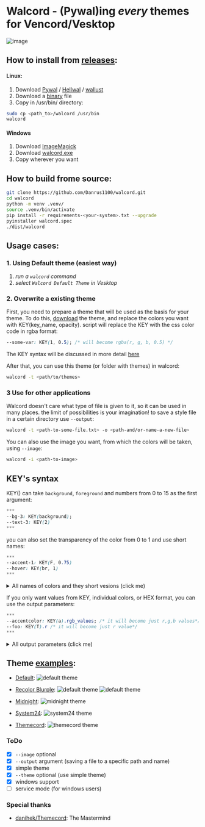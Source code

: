 # Walcord - (Pywal)ing *every* themes for Vencord/Vesktop
![image](images/demo.gif)

## How to install from [releases](https://github.com/Danrus1100/walcord/releases):
#### Linux:
1. Download [Pywal](https://github.com/dylanaraps/pywal) / [Hellwal](https://github.com/danihek/hellwal) / [wallust](https://codeberg.org/onemoresuza/wallust)
2. Download a [binary](https://github.com/Danrus1100/walcord/releases/download/2.6/walcord) file
3. Сopy in /usr/bin/ directory:
```bash
sudo cp <path_to>/walcord /usr/bin
walcord
```
#### Windows
1. Download [ImageMagick](https://imagemagick.org/script/download.php#windows)
2. Download [walcord.exe](https://github.com/Danrus1100/walcord/releases/download/2.5/walcord.exe)
2. Сopy wherever you want 

## How to build frome source:
```bash
git clone https://github.com/Danrus1100/walcord.git
cd walcord
python -m venv .venv/
source .venv/bin/activate 
pip install -r requirements-<your-system>.txt --upgrade
pyinstaller walcord.spec
./dist/walcord
```


## Usage cases:

### 1. Using Default theme (easiest way)

 1. *run a `walcord` command*
 2. *select `Walcord Default Theme` in Vesktop*

### 2. Overwrite a existing theme
First, you need to prepare a theme that will be used as the basis for your theme.
To do this, [download](https://betterdiscord.app/themes) the theme, and replace the colors you want with KEY(key_name, opacity).
script will replace the KEY with the css color code in rgba format:

```css
--some-var: KEY(1, 0.5); /* will become rgba(r, g, b, 0.5) */
```
The KEY syntax will be discussed in more detail [here](#keys-syntax)

After that, you can use this theme (or folder with themes) in walcord:
```bash
walcord -t <path/to/themes>
```

### 3 Use for other applications
Walcord doesn't care what type of file is given to it, so it can be used in many places. the limit of possibilities is your imagination! to save a style file in a certain directory use `--output`:

```bash
walcord -t <path-to-some-file.txt> -o <path-and/or-name-a-new-file>
```

You can also use the image you want, from which the colors will be taken, using `--image`:
```bash
walcord -i <path-to-image>
```

## KEY's syntax

KEY() can take `background`, `foreground` and numbers from 0 to 15 as the first argument:

```css
***
--bg-3: KEY(background);
--text-3: KEY(2)
***
```
you can also set the transparency of the color from 0 to 1 and use short names:
```css
***
--accent-1: KEY(F, 0.75)
--hover: KEY(br, 1)
***
```
<details>
<summary>All names of colors and they short vesions (click me)</summary>

 - `background: b`
 - `foreground: f`
 - `border: br (color 2)`
 - `text: t (color 15)`
 - `accent: a (color 13)`
</details>

If you only want values from KEY, individual colors, or HEX format, you can use the output parameters:

```css
***
--accentcolor: KEY(a).rgb_values; /* it will become just r,g,b values*/
--foo: KEY(T).r /* it will become just r value*/
***
```
<details>
<summary>All output parameters (click me)</summary>

 - `rgba` = `rgba(r, g, b, a)`
 - `rgb` = `rgba(r, g, b)`
 - `hex` = `#RRGGBB`
 - `rgba_values` = `r,g,b,a`
 - `rgb_values` = `r,g,b`
 - `hex_values` = `RRGGBB`
 - `red / r` = `r`
 - `green / g` = `g`
 - `blue / b` = `b`
 - `opacity / o` = `a`

</details>

## Theme [examples](https://github.com/Danrus1100/walcord/tree/main/examples):

 - [Default](https://github.com/Danrus1100/walcord/blob/main/examples/recolor_dark.css):
![default theme](images/default.png)

 - [Recolor Blurple](https://github.com/Danrus1100/walcord/blob/main/examples/recolor_blurple.css):
![default theme](images/blurpe_1.png)
![default theme](images/blurpe_2.png)

 - [Midnight](https://github.com/Danrus1100/walcord/blob/main/examples/midnight.css):
![midnight theme](images/midnight_1.png)

- [System24](https://github.com/Danrus1100/walcord/blob/main/examples/system24.css):
![system24 theme](images/system24.png)

- [Themecord](https://github.com/Danrus1100/walcord/blob/main/examples/themecord.css):
![themecord theme](images/themecord.png)

### ToDo
- [x] `--image` optional
- [x] `--output` argument (saving a file to a specific path and name)
- [x] simple theme
- [x] `--theme` optional (use simple theme)
- [x] windows support
- [ ] service mode (for windows users)

### Special thanks
 - [danihek/Themecord](https://github.com/danihek/Themecord): The Mastermind
